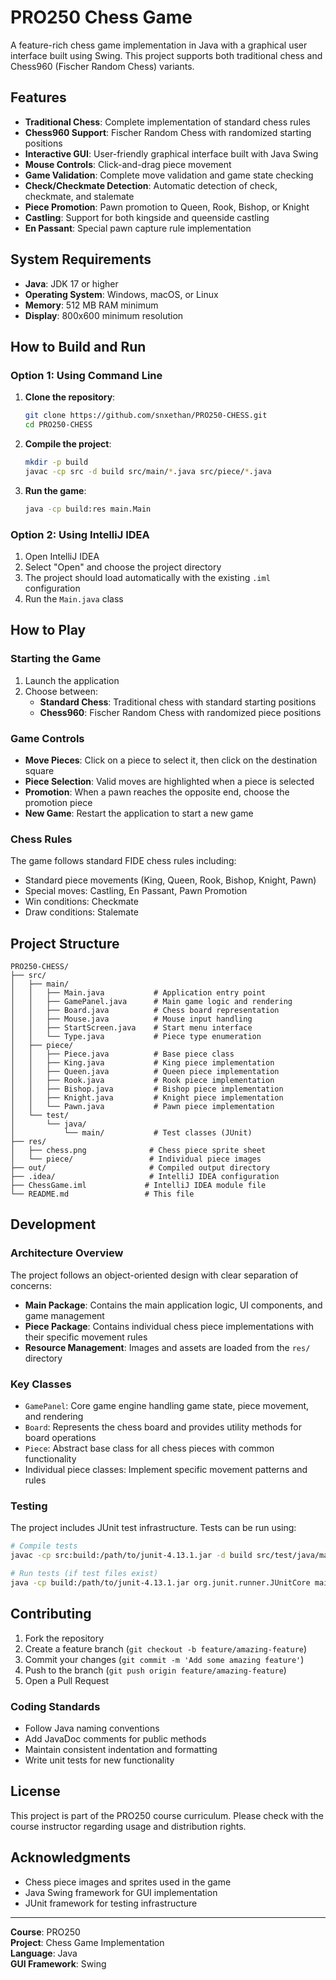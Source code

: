 # PRO250 Chess Game

A feature-rich chess game implementation in Java with a graphical user interface built using Swing. This project supports both traditional chess and Chess960 (Fischer Random Chess) variants.

## Features

- **Traditional Chess**: Complete implementation of standard chess rules
- **Chess960 Support**: Fischer Random Chess with randomized starting positions
- **Interactive GUI**: User-friendly graphical interface built with Java Swing
- **Mouse Controls**: Click-and-drag piece movement
- **Game Validation**: Complete move validation and game state checking
- **Check/Checkmate Detection**: Automatic detection of check, checkmate, and stalemate
- **Piece Promotion**: Pawn promotion to Queen, Rook, Bishop, or Knight
- **Castling**: Support for both kingside and queenside castling
- **En Passant**: Special pawn capture rule implementation

## System Requirements

- **Java**: JDK 17 or higher
- **Operating System**: Windows, macOS, or Linux
- **Memory**: 512 MB RAM minimum
- **Display**: 800x600 minimum resolution

## How to Build and Run

### Option 1: Using Command Line

1. **Clone the repository**:
   ```bash
   git clone https://github.com/snxethan/PRO250-CHESS.git
   cd PRO250-CHESS
   ```

2. **Compile the project**:
   ```bash
   mkdir -p build
   javac -cp src -d build src/main/*.java src/piece/*.java
   ```

3. **Run the game**:
   ```bash
   java -cp build:res main.Main
   ```

### Option 2: Using IntelliJ IDEA

1. Open IntelliJ IDEA
2. Select "Open" and choose the project directory
3. The project should load automatically with the existing `.iml` configuration
4. Run the `Main.java` class

## How to Play

### Starting the Game

1. Launch the application
2. Choose between:
   - **Standard Chess**: Traditional chess with standard starting positions
   - **Chess960**: Fischer Random Chess with randomized piece positions

### Game Controls

- **Move Pieces**: Click on a piece to select it, then click on the destination square
- **Piece Selection**: Valid moves are highlighted when a piece is selected
- **Promotion**: When a pawn reaches the opposite end, choose the promotion piece
- **New Game**: Restart the application to start a new game

### Chess Rules

The game follows standard FIDE chess rules including:
- Standard piece movements (King, Queen, Rook, Bishop, Knight, Pawn)
- Special moves: Castling, En Passant, Pawn Promotion
- Win conditions: Checkmate
- Draw conditions: Stalemate

## Project Structure

```
PRO250-CHESS/
├── src/
│   ├── main/
│   │   ├── Main.java           # Application entry point
│   │   ├── GamePanel.java      # Main game logic and rendering
│   │   ├── Board.java          # Chess board representation
│   │   ├── Mouse.java          # Mouse input handling
│   │   ├── StartScreen.java    # Start menu interface
│   │   └── Type.java           # Piece type enumeration
│   ├── piece/
│   │   ├── Piece.java          # Base piece class
│   │   ├── King.java           # King piece implementation
│   │   ├── Queen.java          # Queen piece implementation
│   │   ├── Rook.java           # Rook piece implementation
│   │   ├── Bishop.java         # Bishop piece implementation
│   │   ├── Knight.java         # Knight piece implementation
│   │   └── Pawn.java           # Pawn piece implementation
│   └── test/
│       └── java/
│           └── main/           # Test classes (JUnit)
├── res/
│   ├── chess.png              # Chess piece sprite sheet
│   └── piece/                 # Individual piece images
├── out/                       # Compiled output directory
├── .idea/                     # IntelliJ IDEA configuration
├── ChessGame.iml             # IntelliJ IDEA module file
└── README.md                 # This file
```

## Development

### Architecture Overview

The project follows an object-oriented design with clear separation of concerns:

- **Main Package**: Contains the main application logic, UI components, and game management
- **Piece Package**: Contains individual chess piece implementations with their specific movement rules
- **Resource Management**: Images and assets are loaded from the `res/` directory

### Key Classes

- `GamePanel`: Core game engine handling game state, piece movement, and rendering
- `Board`: Represents the chess board and provides utility methods for board operations
- `Piece`: Abstract base class for all chess pieces with common functionality
- Individual piece classes: Implement specific movement patterns and rules

### Testing

The project includes JUnit test infrastructure. Tests can be run using:

```bash
# Compile tests
javac -cp src:build:/path/to/junit-4.13.1.jar -d build src/test/java/main/*.java

# Run tests (if test files exist)
java -cp build:/path/to/junit-4.13.1.jar org.junit.runner.JUnitCore main.TestClassName
```

## Contributing

1. Fork the repository
2. Create a feature branch (`git checkout -b feature/amazing-feature`)
3. Commit your changes (`git commit -m 'Add some amazing feature'`)
4. Push to the branch (`git push origin feature/amazing-feature`)
5. Open a Pull Request

### Coding Standards

- Follow Java naming conventions
- Add JavaDoc comments for public methods
- Maintain consistent indentation and formatting
- Write unit tests for new functionality

## License

This project is part of the PRO250 course curriculum. Please check with the course instructor regarding usage and distribution rights.

## Acknowledgments

- Chess piece images and sprites used in the game
- Java Swing framework for GUI implementation
- JUnit framework for testing infrastructure

---

**Course**: PRO250  
**Project**: Chess Game Implementation  
**Language**: Java  
**GUI Framework**: Swing